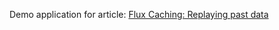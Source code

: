 Demo application for article: 
[Flux Caching: Replaying past data](https://www.reactiveprogramming.be/flux-caching-replaying-past-data/)
